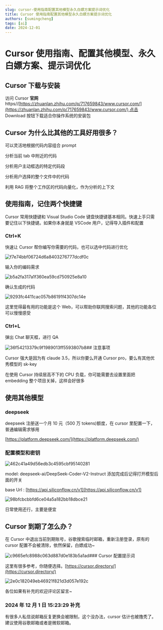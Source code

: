 ```yaml
---
slug: cursor-使用指南配置其他模型永久白嫖方案提示词优化
title: Cursor 使用指南配置其他模型永久白嫖方案提示词优化
authors: [sumingcheng]
tags: [ai]
date: 2024-12-01
---
```


# Cursor 使用指南、配置其他模型、永久白嫖方案、提示词优化


## Cursor 下载与安装

访问 Cursor **官网**https//[https://zhuanlan.zhihu.com/p/717659843/www.cursor.com/](https://zhuanlan.zhihu.com/p/717659843/www.cursor.com/),点击 Download 按钮下载适合你操作系统的安装包

## Cursor 为什么比其他的工具好用很多？

可以灵活地根据代码内容组合 prompt

分析当前 tab 中附近的代码

分析用户主动框选的特定代码段

分析用户选择的整个文件中的代码

利用 RAG 将整个工作区的代码向量化，作为分析的上下文

## 使用指南，记住两个快捷键

Cursor 常用快捷键和 Visual Studio Code 键盘快捷键基本相同。快速上手只需要记住以下快捷键。如果你本身就是 VSCode 用户，记得导入插件和配置

### Ctrl+K

快速让 Cursor 帮你编写你需要的代码，也可以选中代码进行优化

![f7e74bbf06724d6a8403276777dcdf0c](../image/f7e74bbf06724d6a8403276777dcdf0c.jpg)

输入你的编码需求

![b5a2fa317a1f360ea59cd750925e8a10](../image/b5a2fa317a1f360ea59cd750925e8a10.jpg)

确认生成的代码

![9293fc4411cac057b86191f4307dc14e](../image/9293fc4411cac057b86191f4307dc14e.jpg)

这里觉得最有用的功能是这个 Web，可以帮助你联网搜索问题，其他的功能各位可以慢慢感受

### Ctrl+L

弹出 Chat 聊天框，进行 QA

![36f54213379c9f1989013ff5593807b8](../image/36f54213379c9f1989013ff5593807b8.jpg)## 注意事项

Cursor 强大是因为有 claude 3.5，所以你要么开通 Cursor pro，要么有其他优秀模型的 sk-key

在使用 Cursor 持续居高不下的 CPU 负载，你可能需要去设置里面把 embedding 整个项目关掉，这样会好很多

## 使用其他模型

### deepseek

deepseek 注册送一个月 10 元（500 万 tokens)额度，在 cursor 里配置一下，普通编辑需求够用

[https://platform.deepseek.com/](https://platform.deepseek.com/)

### 配置模型和密钥

![462c41a49d56edb3c4595cbf95140281](../image/462c41a49d56edb3c4595cbf95140281.jpg)

model: deepseek-ai/DeepSeek-Coder-V2-Instruct 添加完成后记得打开模型后面的开关

base Url : [https://api.siliconflow.cn/v1](https://api.siliconflow.cn/v1)

![98bfcbcbbfd6ce04a5a182bb18dbce21](../image/98bfcbcbbfd6ce04a5a182bb18dbce21.jpg)

日常使用还行，主要是便宜

## Cursor 到期了怎么办？

在 Cursor 中退出当前到期账号，谷歌搜索临时邮箱，重新注册登录，原有的 cursor 配置不会被清除，依然保留，白嫖成功~

![c9665efc8988c063d887d0e183b5a1ad](../image/c9665efc8988c063d887d0e183b5a1ad.jpg)### Cursor 配置提示词

这里有很多参考，你随便选择。[https://cursor.directory/](https://cursor.directory/)

![2e0c182049eb46921f821d3d057e192c](../image/2e0c182049eb46921f821d3d057e192c.jpg)

各位如果有补充的欢迎评论区留言~

### 2024 年 12 月 1 日 15:23:29 补充

有很多人私信说邮箱反复更换会被限制，这个没办法，cursor 估计也被撸秃了。建议使用谷歌邮箱或者是微软邮箱。